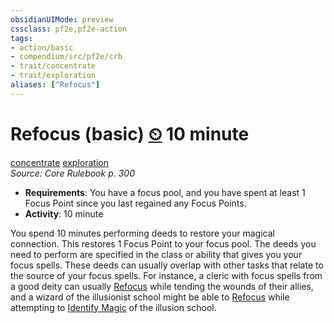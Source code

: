 ```yaml
---
obsidianUIMode: preview
cssclass: pf2e,pf2e-action
tags:
- action/basic
- compendium/src/pf2e/crb
- trait/concentrate
- trait/exploration
aliases: ["Refocus"]
---
```

# Refocus (basic) [⏲](chapter-9-playing-the-game.md#Actions "Duration or Frequency") 10 minute
[concentrate](concentrate.md "Concentrate Action & Ability Trait")  [exploration](exploration.md "Exploration Action & Ability Trait")  
*Source: Core Rulebook p. 300*  


- **Requirements**: You have a focus pool, and you have spent at least 1 Focus Point since you last regained any Focus Points.
- **Activity**: 10 minute

You spend 10 minutes performing deeds to restore your magical connection. This restores 1 Focus Point to your focus pool. The deeds you need to perform are specified in the class or ability that gives you your focus spells. These deeds can usually overlap with other tasks that relate to the source of your focus spells. For instance, a cleric with focus spells from a good deity can usually [Refocus](refocus.md) while tending the wounds of their allies, and a wizard of the illusionist school might be able to [Refocus](refocus.md) while attempting to [Identify Magic](identify-magic.md) of the illusion school.